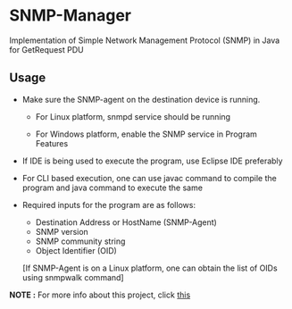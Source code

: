 # SNMP-Manager
Implementation of Simple Network Management Protocol (SNMP) in Java for GetRequest PDU

## Usage
* Make sure the SNMP-agent on the destination device is running.

  * For Linux platform, snmpd service should be running
  
  * For Windows platform, enable the SNMP service in Program Features
  
* If IDE is being used to execute the program, use Eclipse IDE preferably

* For CLI based execution, one can use javac command to compile the program and java command to execute the same

* Required inputs for the program are as follows:
  * Destination Address or HostName (SNMP-Agent)
  * SNMP version
  * SNMP community string
  * Object Identifier (OID) 
  
  [If SNMP-Agent is on a Linux platform, one can obtain the list of OIDs using snmpwalk command] 

__NOTE :__ For more info about this project, click [this](https://github.com/Saurabh702/SNMP-Manager/blob/master/Report.pdf)
